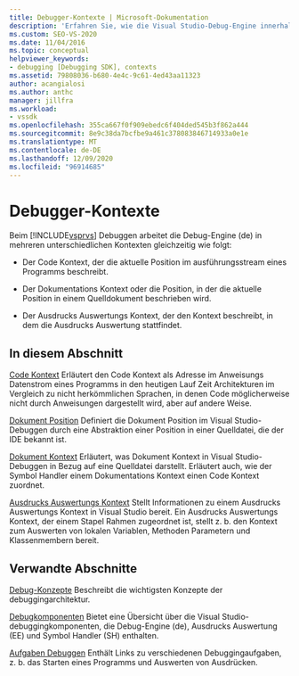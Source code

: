 ```yaml
---
title: Debugger-Kontexte | Microsoft-Dokumentation
description: 'Erfahren Sie, wie die Visual Studio-Debug-Engine innerhalb unterschiedlicher Kontexte funktioniert: Code Kontext, Dokumentations Kontext oder Position und Ausdrucks Auswertungs Kontext.'
ms.custom: SEO-VS-2020
ms.date: 11/04/2016
ms.topic: conceptual
helpviewer_keywords:
- debugging [Debugging SDK], contexts
ms.assetid: 79808036-b680-4e4c-9c61-4ed43aa11323
author: acangialosi
ms.author: anthc
manager: jillfra
ms.workload:
- vssdk
ms.openlocfilehash: 355ca667f0f909ebedc6f404ded545b3f862a444
ms.sourcegitcommit: 8e9c38da7bcfbe9a461c378083846714933a0e1e
ms.translationtype: MT
ms.contentlocale: de-DE
ms.lasthandoff: 12/09/2020
ms.locfileid: "96914685"
---
```

# <a name="debugger-contexts"></a>Debugger-Kontexte
Beim [!INCLUDE[vsprvs](../../code-quality/includes/vsprvs_md.md)] Debuggen arbeitet die Debug-Engine (de) in mehreren unterschiedlichen Kontexten gleichzeitig wie folgt:

- Der Code Kontext, der die aktuelle Position im ausführungsstream eines Programms beschreibt.

- Der Dokumentations Kontext oder die Position, in der die aktuelle Position in einem Quelldokument beschrieben wird.

- Der Ausdrucks Auswertungs Kontext, der den Kontext beschreibt, in dem die Ausdrucks Auswertung stattfindet.

## <a name="in-this-section"></a>In diesem Abschnitt
 [Code Kontext](../../extensibility/debugger/code-context.md) Erläutert den Code Kontext als Adresse im Anweisungs Datenstrom eines Programms in den heutigen Lauf Zeit Architekturen im Vergleich zu nicht herkömmlichen Sprachen, in denen Code möglicherweise nicht durch Anweisungen dargestellt wird, aber auf andere Weise.

 [Dokument Position](../../extensibility/debugger/document-position.md) Definiert die Dokument Position im Visual Studio-Debuggen durch eine Abstraktion einer Position in einer Quelldatei, die der IDE bekannt ist.

 [Dokument Kontext](../../extensibility/debugger/document-context.md) Erläutert, was Dokument Kontext in Visual Studio-Debuggen in Bezug auf eine Quelldatei darstellt. Erläutert auch, wie der Symbol Handler einem Dokumentations Kontext einen Code Kontext zuordnet.

 [Ausdrucks Auswertungs Kontext](../../extensibility/debugger/expression-evaluation-context.md) Stellt Informationen zu einem Ausdrucks Auswertungs Kontext in Visual Studio bereit. Ein Ausdrucks Auswertungs Kontext, der einem Stapel Rahmen zugeordnet ist, stellt z. b. den Kontext zum Auswerten von lokalen Variablen, Methoden Parametern und Klassenmembern bereit.

## <a name="related-sections"></a>Verwandte Abschnitte
 [Debug-Konzepte](../../extensibility/debugger/debugger-concepts.md) Beschreibt die wichtigsten Konzepte der debuggingarchitektur.

 [Debugkomponenten](../../extensibility/debugger/debugger-components.md) Bietet eine Übersicht über die Visual Studio-debuggingkomponenten, die Debug-Engine (de), Ausdrucks Auswertung (EE) und Symbol Handler (SH) enthalten.

 [Aufgaben Debuggen](../../extensibility/debugger/debugging-tasks.md) Enthält Links zu verschiedenen Debuggingaufgaben, z. b. das Starten eines Programms und Auswerten von Ausdrücken.
